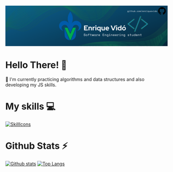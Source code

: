 ![GitHub Header](header.png)

# Hello There! 👋

🌱 I'm currently practicing algorithms and data structures and also developing my JS skills.

# My skills 💻

[![SkillIcons](https://skillicons.dev/icons?i=js,git,figma)](https://skillicons.dev)<br/>

# Github Stats ⚡
  
<a href="#">![Github stats](https://github-readme-stats.vercel.app/api?username=enriquevido&theme=blueberry&count_private=true&hide_border=true&line_height=20)</a>
<a href="#">![Top Langs](https://github-readme-stats.vercel.app/api/top-langs/?username=enriquevido&layout=compact&theme=blueberry&count_private=true&hide_border=true)</a>


